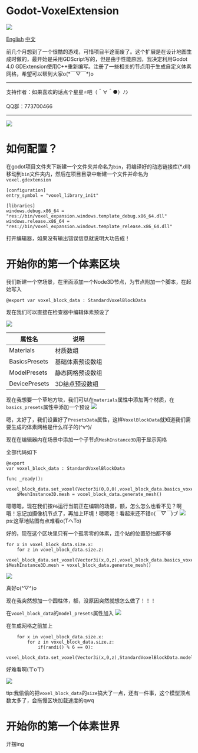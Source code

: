 # Godot-VoxelExtension

![](docs/logo.png)

[English](./README.md)
[中文](./README_CN.md)

前几个月想到了一个很酷的游戏，可惜项目半途而废了。这个扩展是在设计地图生成时做的，最开始是采用GDScript写的，但是由于性能原因，我决定利用Godot 4.0 GDExtension使用C++重新编写。注册了一些相关的节点用于生成自定义体素网格，希望可以帮到大家o(\*￣▽￣\*)o

***
支持作者：如果喜欢的话点个星星⭐吧（＾∀＾●）ﾉｼ

QQ群：773700466
***


![](docs/preview_2.png)

# 如何配置？
在godot项目文件夹下新建一个文件夹并命名为`bin`，将编译好的动态链接库(*.dll)移动到`bin`文件夹内，然后在项目目录中新建一个文件并命名为`voxel.gdextension`
```
[configuration]
entry_symbol = "voxel_library_init"

[libraries]
windows.debug.x86_64 = "res://bin/voxel_expansion.windows.template_debug.x86_64.dll"
windows.release.x86_64 = "res://bin/voxel_expansion.windows.template_release.x86_64.dll"
```
打开编辑器，如果没有输出错误信息就说明大功告成！

# 开始你的第一个体素区块

我们新建一个空场景，在里面添加一个Node3D节点，为节点附加一个脚本，在起始写入

`
@export
var voxel_block_data : StandardVoxelBlockData
`

现在我们可以直接在检查器中编辑体素预设了

![](docs/1.png)

| 属性名        | 说明             |
| ------------- | ---------------- |
| Materials     | 材质数组         |
| BasicsPresets | 基础体素预设数组 |
| ModelPresets  | 静态网格预设数组 |
| DevicePresets | 3D结点预设数组   |

现在我想要一个草地方块，我们可以在`materials`属性中添加两个材质，在`basics_presets`属性中添加一个预设
![](docs/2.png)

嗯，太好了，我们设置好了`PresetsData`属性，这样`VoxelBlockData`就知道我们需要生成的体素网格是什么样子的(^v^)/

现在在编辑器内在场景中添加一个子节点`MeshInstance3D`用于显示网格

全部代码如下
```godot
@export
var voxel_block_data : StandardVoxelBlockData

func _ready():
	voxel_block_data.set_voxel(Vector3i(0,0,0),voxel_block_data.basics_voxel(0))
	$MeshInstance3D.mesh = voxel_block_data.generate_mesh()
```
嗯嗯嗯，现在我们按`F6`运行当前正在编辑的场景，额，怎么怎么也看不见？啊哦！忘记加摄像机节点了，再加上环境！嗯嗯嗯！看起来还不错o(*￣▽￣*)ブ
![](docs/3.png)
ps:这草地贴图有点难看o(TヘTo)

好的，现在这个区块里只有一个孤零零的体素，连个站的位置恐怕都不够
```godot
for x in voxel_block_data.size.x:
	for z in voxel_block_data.size.z:
		voxel_block_data.set_voxel(Vector3i(x,0,z),voxel_block_data.basics_voxel(0))
$MeshInstance3D.mesh = voxel_block_data.generate_mesh()
```
![](docs/4.png)

真好o(^▽^)o

现在我突然想加一个圆柱体，额，没原因突然就想怎么做了！！！

在`voxel_block_data`的`model_presets`属性加入
![](docs/5.png)

在生成网格之前加上
```godot
	for x in voxel_block_data.size.x:
		for z in voxel_block_data.size.z:
			if(randi() % 6 == 0):
				voxel_block_data.set_voxel(Vector3i(x,0,z),StandardVoxelBlockData.model_voxel(0))
```
好难看啊(ㄒoㄒ)

![](docs/6.png)

tip:我偷偷的把`voxel_block_data`的`size`搞大了一点，还有一件事，这个模型顶点数太多了，会拖慢区块加载速度的qwq

# 开始你的第一个体素世界

开摆ing